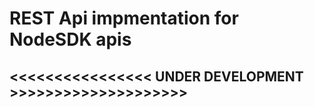# REST Api impmentation for NodeSDK apis

## <<<<<<<<<<<<<<<<  UNDER DEVELOPMENT  >>>>>>>>>>>>>>>>>>>>
